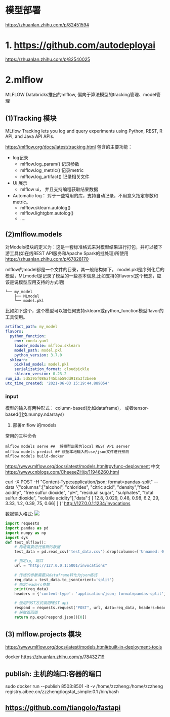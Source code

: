 # 模型部署


https://zhuanlan.zhihu.com/p/82451594

# 1. https://github.com/autodeployai

https://zhuanlan.zhihu.com/p/82540025

# 2.mlflow

MLFLOW
Databricks推出的mlflow, 偏向于算法模型的tracking管理、model管理

## (1)Tracking 模块
MLflow Tracking lets you log and query experiments using Python, REST, R API, and Java API APIs.

https://mlflow.org/docs/latest/tracking.html
包含的主要功能：
- log记录
  - mlflow.log_param()  记录参数
  - mlflow.log_metric() 记录metric
  - mlflow.log_artifact() 记录相关文件
- Ui 展示
  - mlflow ui， 并且支持编程获取结果数据
- Automatic log： 对于一些常用的库，支持自动记录，不用意义指定参数和metric。
  - mlflow.sklearn.autolog()
  - mlflow.lightgbm.autolog()
  - ....

## (2)mlflow.models
对Models模块的定义为：这是一套标准格式来对模型结果进行打包，并可以被下游工具(如在线REST API服务和Apache Spark的批处理)所使用
https://zhuanlan.zhihu.com/p/67828170

mlflow的model都是一个文件的目录，其一般结构如下。 model.pkl是序列化后的模型，MLmodel是记录了模型的一些基本信息,比如支持的flavors(这个概念，应该是说模型应用支持的方式吧)

```
└── my_model
    ├── MLmodel
    └── model.pkl
```
比如如下这个，这个模型可以被任何支持sklearn或python_function模型flavor的工具使用。

```yaml
artifact_path: my_model
flavors:
  python_function:
    env: conda.yaml
    loader_module: mlflow.sklearn
    model_path: model.pkl
    python_version: 3.7.0
  sklearn:
    pickled_model: model.pkl
    serialization_format: cloudpickle
    sklearn_version: 0.23.2
run_id: 5d5395f086af45bab59dd918a3f3bee6
utc_time_created: '2021-06-03 15:19:44.889054'
```

### input
模型的输入有两种形式： column-based(比如dataframe)， 或者tensor-based(比如numpy.ndarrays)




1. 部署mlflow 的models

常用的三种命令
```
mlflow models serve ##  将模型部署为local REST API server
mlflow models predict ## 根据本地输入的csv/json文件进行预测
mlflow models build-docker 
```

https://www.mlflow.org/docs/latest/models.html#pyfunc-deployment
中文 https://www.cnblogs.com/CheeseZH/p/11946260.html


curl -X POST -H "Content-Type:application/json; format=pandas-split" --data '{"columns":["alcohol", "chlorides", "citric acid", "density","fixed acidity", "free sulfur dioxide", "pH", "residual sugar", "sulphates", "total sulfur dioxide", "volatile acidity"],"data":[ [ 12.8, 0.029, 0.48, 0.98, 6.2, 29, 3.33, 1.2, 0.39, 75, 0.66] ] }' http://127.0.0.1:1234/invocations


数据输入格式:
![](../../../Draft/media/16230375600254.jpg)

```python
import requests
import pandas as pd
import numpy as np
import sys
def test_mlflow():
    # 构造需要进行推断的数据
    test_data = pd.read_csv('test_data.csv').drop(columns=['Unnamed: 0'])

    # 指定ip, 端口
    url = "http://127.0.0.1:5001/invocations"
    
    # 传递的参数需要从dataframe转化为json格式
    req_data = test_data.to_json(orient='split')
    # 指定headers参数
    print(req_data)
    headers = {'content-type': 'application/json; format=pandas-split'}

    # 使用POST方式调用REST api
    respond = requests.request("POST", url, data=req_data, headers=headers)
    # 获取返回值
    return np.exp(respond.json()[0])
```




## (3) mlflow.projects 模块



https://www.mlflow.org/docs/latest/models.html#built-in-deployment-tools







docker 
https://zhuanlan.zhihu.com/p/78432719




## publish: 主机的端口:容器的端口

 sudo docker run --publish 8503:8501 -it -v /home/zzzheng:/home/zzzheng registry.aibee.cn/zzzheng/logstat_simple:0.1 /bin/bash
 
 
 
## https://github.com/tiangolo/fastapi
 
 